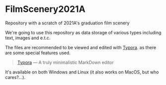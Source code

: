 # FilmScenery2021A

Repository with a scratch of 2021A's graduation film scenery

We're going to use this repository as data storage of various types including text, images and e.t.c.



The files are recommended to be viewed and edited with [Typora](https://typora.io/). as there are some special features used.

> [Typora](https://typora.io/) — A truly minimalistic MarkDown editor

It's available on both Windows and Linux (it also works on MacOS, but who cares?…).

